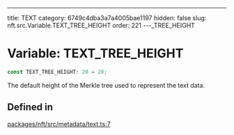 ---
title: TEXT
category: 6749c4dba3a7a4005bae1197
hidden: false
slug: nft.src.Variable.TEXT_TREE_HEIGHT
order: 221
---\_TREE\_HEIGHT

# Variable: TEXT\_TREE\_HEIGHT

```ts
const TEXT_TREE_HEIGHT: 20 = 20;
```

The default height of the Merkle tree used to represent the text data.

## Defined in

[packages/nft/src/metadata/text.ts:7](https://github.com/zkcloudworker/minatokens-lib/blob/main/packages/nft/src/metadata/text.ts#L7)
